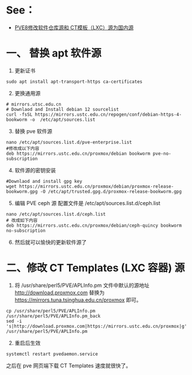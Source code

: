 # See：
- [PVE8修改软件仓库源和 CT模板（LXC）源为国内源](https://www.dgpyy.com/archives/174/)

# 一、 替换 apt 软件源
1. 更新证书
```
sudo apt install apt-transport-https ca-certificates
```

2. 更换通用源
```
# mirrors.utsc.edu.cn
# Downlaod and Install debian 12 sourcelist
curl -fsSL https://mirrors.ustc.edu.cn/repogen/conf/debian-https-4-bookworm -o  /etc/apt/sources.list
```

3. 替换 pve 软件源
```
nano /etc/apt/sources.list.d/pve-enterprise.list
#修改成以下内容
deb https://mirrors.ustc.edu.cn/proxmox/debian bookworm pve-no-subscription
```

4. 软件源的密钥安装
```
#Downlaod and install gpg key
wget https://mirrors.ustc.edu.cn/proxmox/debian/proxmox-release-bookworm.gpg -O /etc/apt/trusted.gpg.d/proxmox-release-bookworm.gpg
```

5. 编辑 PVE ceph 源 配置文件是 /etc/apt/sources.list.d/ceph.list
```
nano /etc/apt/sources.list.d/ceph.list
# 改成如下内容
deb https://mirrors.ustc.edu.cn/proxmox/debian/ceph-quincy bookworm no-subscription
```
6. 然后就可以愉快的更新软件源了

# 二、修改 CT Templates (LXC 容器) 源
1. 将 /usr/share/perl5/PVE/APLInfo.pm 文件中默认的源地址 http://download.proxmox.com 替换为 https://mirrors.tuna.tsinghua.edu.cn/proxmox 即可。
```
cp /usr/share/perl5/PVE/APLInfo.pm /usr/share/perl5/PVE/APLInfo.pm_back
sed -i 's|http://download.proxmox.com|https://mirrors.ustc.edu.cn/proxmox|g' /usr/share/perl5/PVE/APLInfo.pm
```
2. 重启后生效
```
systemctl restart pvedaemon.service
```
之后在 pve 网页端下载 CT Templates 速度就很快了。
